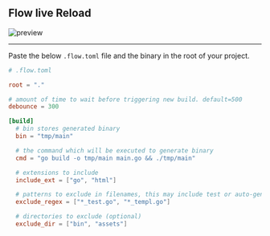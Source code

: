 ## Flow live Reload

![preview](https://github.com/user-attachments/assets/a4d204ca-83e0-4c7b-8da7-d8d9cbb87ea7)

---

Paste the below `.flow.toml` file and the binary in the root of your project.

```toml
# .flow.toml

root = "."

# amount of time to wait before triggering new build. default=500
debounce = 300

[build]
  # bin stores generated binary
  bin = "tmp/main"

  # the command which will be executed to generate binary
  cmd = "go build -o tmp/main main.go && ./tmp/main"

  # extensions to include
  include_ext = ["go", "html"]

  # patterns to exclude in filenames, this may include test or auto-generated files (optional)
  exclude_regex = ["*_test.go", "*_templ.go"]

  # directories to exclude (optional)
  exclude_dir = ["bin", "assets"]
```
